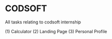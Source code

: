 # CODSOFT
All tasks relating to codsoft internship

(1) Calculator
(2) Landing Page
(3) Personal Profile
